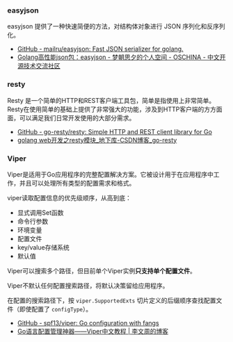 ### easyjson

easyjson 提供了一种快速简便的方法，对结构体对象进行 JSON 序列化和反序列化。

- [GitHub - mailru/easyjson: Fast JSON serializer for golang.](https://github.com/mailru/easyjson)
- [Golang高性能json包：easyjson - 梦朝思夕的个人空间 - OSCHINA - 中文开源技术交流社区](https://my.oschina.net/qiangmzsx/blog/1503018)

### resty

Resty 是一个简单的HTTP和REST客户端工具包，简单是指使用上非常简单。Resty在使用简单的基础上提供了非常强大的功能，涉及到HTTP客户端的方方面面，可以满足我们日常开发使用的大部分需求。

- [GitHub - go-resty/resty: Simple HTTP and REST client library for Go](http://www.baidu.com/link?url=b8oZsp252w7-Tjg02R3Idw31c8Xg4fle7N7SLAQsrznefKmzAh4TbeBTTY8fnmQe)
- [golang web开发之resty模块_地下库-CSDN博客_go-resty](https://ghostwritten.blog.csdn.net/article/details/111373416)

### Viper

Viper是适用于Go应用程序的完整配置解决方案。它被设计用于在应用程序中工作，并且可以处理所有类型的配置需求和格式。

viper读取配置信息的优先级顺序，从高到底：

- 显式调用Set函数
- 命令行参数
- 环境变量
- 配置文件
- key/value存储系统
- 默认值

Viper可以搜索多个路径，但目前单个Viper实例**只支持单个配置文件**。

Viper不默认任何配置搜索路径，将默认决策留给应用程序。

在配置的搜索路径下，按 `viper.SupportedExts` 切片定义的后缀顺序查找配置文件（即使配置了 `configType`）。

- [GitHub - spf13/viper: Go configuration with fangs](https://github.com/spf13/viper)
- [Go语言配置管理神器——Viper中文教程 | 李文周的博客](https://www.liwenzhou.com/posts/Go/viper_tutorial/#autoid-1-4-7)